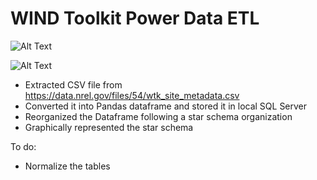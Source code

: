 # WIND Toolkit Power Data ETL

![Alt Text](https://i.imgur.com/EeBYJh5.png)

![Alt Text](https://i.imgur.com/9dMrR1B.png)

- Extracted CSV file from https://data.nrel.gov/files/54/wtk_site_metadata.csv
- Converted it into Pandas dataframe and stored it in local SQL Server
- Reorganized the Dataframe following a star schema organization
- Graphically represented the star schema

To do: 
- Normalize the tables
